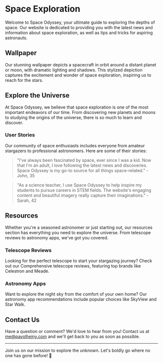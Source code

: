 <!--font:Barlow Condensed-->

# Space Exploration

Welcome to Space Odyssey, your ultimate guide to exploring the depths of space. Our website is dedicated to providing you with the latest news and information about space exploration, as well as tips and tricks for aspiring astronauts.

## Wallpaper

Our stunning wallpaper depicts a spacecraft in orbit around a distant planet or moon, with dramatic lighting and shadows. This stylized depiction captures the excitement and wonder of space exploration, inspiring us to reach for the stars.

## Explore the Universe

At Space Odyssey, we believe that space exploration is one of the most important endeavors of our time. From discovering new planets and moons to studying the origins of the universe, there is so much to learn and discover.

### User Stories

Our community of space enthusiasts includes everyone from amateur stargazers to professional astronomers. Here are some of their stories:

> "I've always been fascinated by space, ever since I was a kid. Now that I'm an adult, I love following the latest news and discoveries. Space Odyssey is my go-to source for all things space-related." - John, 35

> "As a science teacher, I use Space Odyssey to help inspire my students to pursue careers in STEM fields. The website's engaging content and beautiful imagery really capture their imaginations." - Sarah, 42

## Resources

Whether you're a seasoned astronomer or just starting out, our resources section has everything you need to explore the universe. From telescope reviews to astronomy apps, we've got you covered.

### Telescope Reviews

Looking for the perfect telescope to start your stargazing journey? Check out our Com<wbr>pre<wbr>hen<wbr>sive telescope reviews, featuring top brands like Celestron and Meade.

### Astronomy Apps

Want to explore the night sky from the comfort of your own home? Our astronomy app recommendations include popular choices like SkyView and Star Walk.

## Contact Us

Have a question or comment? We'd love to hear from you! Contact us at me@pavolhejny.com and we'll get back to you as soon as possible.

---

Join us on our mission to explore the unknown. Let's boldly go where no one has gone before! 🚀

<!--

Write me content for website with wallpaper which alt text is:

"A stylized depiction of a spacecraft in orbit around a distant planet or moon, with dramatic lighting and shadows."

The name/title of the page should not be 1:1 copy of the alt text but rather a real content of the website which is using this wallpaper.

- Use markdown format
- Start with heading
- Heading should be short and concise
- The content should look like a real website
- The website should not be about the wallpaper, wallpaper is just a related background
- Heading should be contain work "wallpaper" or "background"
- Include real sections like references, contact, user stories, etc. use things relevant to the page purpose.
- Feel free to use structure like headings, bullets, numbering, blockquotes, paragraphs, horizontal lines, etc.
- You can use formatting like bold or _italic_
- You can include UTF-8 emojis
- Links should be only #hash anchors (and you can refer to the document itself)
- Do not include images


---


# Space Odyssey: Explore the Unknown

Welcome to Space Odyssey, your ultimate guide to exploring the depths of space. Our website is dedicated to providing you with the latest news and information about space exploration, as well as tips and tricks for aspiring astronauts.

## Wallpaper

Our stunning wallpaper depicts a spacecraft in orbit around a distant planet or moon, with dramatic lighting and shadows. This stylized depiction captures the excitement and wonder of space exploration, inspiring us to reach for the stars.

## Explore the Universe

At Space Odyssey, we believe that space exploration is one of the most important endeavors of our time. From discovering new planets and moons to studying the origins of the universe, there is so much to learn and discover.

### User Stories

Our community of space enthusiasts includes everyone from amateur stargazers to professional astronomers. Here are some of their stories:

> "I've always been fascinated by space, ever since I was a kid. Now that I'm an adult, I love following the latest news and discoveries. Space Odyssey is my go-to source for all things space-related." - John, 35

> "As a science teacher, I use Space Odyssey to help inspire my students to pursue careers in STEM fields. The website's engaging content and beautiful imagery really capture their imaginations." - Sarah, 42

## Resources

Whether you're a seasoned astronomer or just starting out, our resources section has everything you need to explore the universe. From telescope reviews to astronomy apps, we've got you covered.

### Telescope Reviews

Looking for the perfect telescope to start your stargazing journey? Check out our Com<wbr>pre<wbr>hen<wbr>sive telescope reviews, featuring top brands like Celestron and Meade.

### Astronomy Apps

Want to explore the night sky from the comfort of your own home? Our astronomy app recommendations include popular choices like SkyView and Star Walk.

## Contact Us

Have a question or comment? We'd love to hear from you! Contact us at me@pavolhejny.com and we'll get back to you as soon as possible.

---

Join us on our mission to explore the unknown. Let's boldly go where no one has gone before! 🚀

-->
